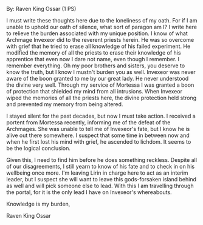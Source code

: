 By: Raven King Ossar (1 PS)

I must write these thoughts here due to the loneliness of my oath. For if I am unable to uphold our oath of silence, what sort of paragon am I? I write here to relieve the burden associated with my unique position. I know of what Archmage Invexeor did to the reverent priests herein. He was so overcome with grief that he tried to erase all knowledge of his failed experiment. He modified the memory of all the priests to erase their knowledge of his apprentice that even now I dare not name, even though I remember. I remember everything. Oh my poor brothers and sisters, you deserve to know the truth, but I know I mustn't burden you as well. Invexeor was never aware of the boon granted to me by our great lady. He never understood the divine very well. Through my service of Mortessa I was granted a boon of protection that shielded my mind from all intrusions. When Invexeor wiped the memories of all the priests here, the divine protection held strong and prevented my memory from being altered.

I stayed silent for the past decades, but now I must take action. I received a portent from Mortessa recently, informing me of the defeat of the Archmages. She was unable to tell me of Invexeor's fate, but I know he is alive out there somewhere. I suspect that some time in between now and when he first lost his mind with grief, he ascended to lichdom. It seems to be the logical conclusion.

Given this, I need to find him before he does something reckless. Despite all of our disagreements, I still yearn to know of his fate and to check in on his wellbeing once more. I'm leaving Lirin in charge here to act as an interim leader, but I suspect she will want to leave this gods-forsaken island behind as well and will pick someone else to lead. With this I am travelling through the portal, for it is the only lead I have on Invexeor's whereabouts.

Knowledge is my burden,

Raven King Ossar